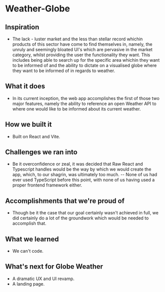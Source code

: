 # Weather-Globe

## Inspiration
- The lack - luster market and the less than stellar record whichin products of this sector have come to find themselves in, namely, the unruly and seemingly bloated UI's which are pervasive in the market category, whilst providing the user the functionality they want. This includes being able to search up for the specific area whichin they want to be informed of and the ability to dictate on a visualised globe where they want to be informed of in regards to weather. 

## What it does
- In its current inception, the web app accomplishes the first of those two major features, namely the ability to reference an open Weather API to where one would like to be informed about its current weather. 

## How we built it
- Built on React and Vite. 
## Challenges we ran into
- Be it overconfidence or zeal, it was decided that Raw React and Typescript handles would be the way by which we would create the app, which, to our shagrin, was ultimately too much. 
-- None of us had ever used TypeScript before this point, with none of us having used a proper frontend framework either. 
## Accomplishments that we're proud of
- Though be it the case that our goal certainly wasn't achieved in full, we did certainly do a lot of the groundwork which would be needed to accomplish that. 

## What we learned
- We can't code. 

## What's next for Globe Weather
- A dramatic UX and UI revamp. 
- A landing page. 
